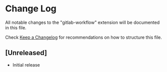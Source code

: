 # Change Log
All notable changes to the "gitlab-workflow" extension will be documented in this file.

Check [Keep a Changelog](http://keepachangelog.com/) for recommendations on how to structure this file.

## [Unreleased]
- Initial release